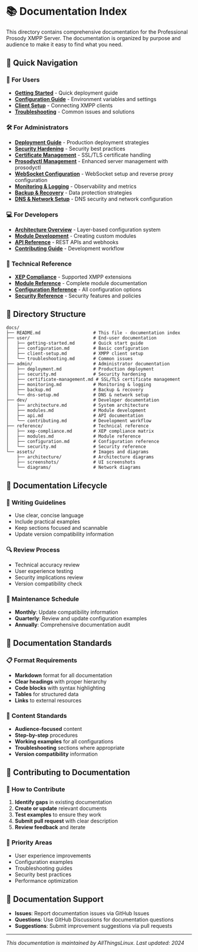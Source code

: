 # 📚 Documentation Index

This directory contains comprehensive documentation for the Professional Prosody XMPP Server. The documentation is organized by purpose and audience to make it easy to find what you need.

## 🎯 Quick Navigation

### 👥 **For Users**

- **[Getting Started](user/getting-started.md)** - Quick deployment guide
- **[Configuration Guide](user/configuration.md)** - Environment variables and settings
- **[Client Setup](user/client-setup.md)** - Connecting XMPP clients
- **[Troubleshooting](user/troubleshooting.md)** - Common issues and solutions

### 🛠️ **For Administrators**

- **[Deployment Guide](admin/deployment.md)** - Production deployment strategies
- **[Security Hardening](admin/security.md)** - Security best practices
- **[Certificate Management](admin/certificate-management.md)** - SSL/TLS certificate handling
- **[Prosodyctl Management](admin/prosodyctl-management.md)** - Enhanced server management with prosodyctl
- **[WebSocket Configuration](admin/websocket-configuration.md)** - WebSocket setup and reverse proxy configuration
- **[Monitoring & Logging](admin/monitoring.md)** - Observability and metrics
- **[Backup & Recovery](admin/backup.md)** - Data protection strategies
- **[DNS & Network Setup](admin/dns-setup.md)** - DNS security and network configuration

### 💻 **For Developers**

- **[Architecture Overview](dev/architecture.md)** - Layer-based configuration system
- **[Module Development](dev/modules.md)** - Creating custom modules
- **[API Reference](dev/api.md)** - REST APIs and webhooks
- **[Contributing Guide](dev/contributing.md)** - Development workflow

### 📖 **Technical Reference**

- **[XEP Compliance](reference/xep-compliance.md)** - Supported XMPP extensions
- **[Module Reference](reference/modules.md)** - Complete module documentation
- **[Configuration Reference](reference/configuration.md)** - All configuration options
- **[Security Reference](reference/security.md)** - Security features and policies

## 📂 Directory Structure

```
docs/
├── README.md                    # This file - documentation index
├── user/                        # End-user documentation
│   ├── getting-started.md       # Quick start guide
│   ├── configuration.md         # Basic configuration
│   ├── client-setup.md          # XMPP client setup
│   └── troubleshooting.md       # Common issues
├── admin/                       # Administrator documentation
│   ├── deployment.md            # Production deployment
│   ├── security.md              # Security hardening
│   ├── certificate-management.md # SSL/TLS certificate management
│   ├── monitoring.md            # Monitoring & logging
│   ├── backup.md                # Backup & recovery
│   └── dns-setup.md             # DNS & network setup
├── dev/                         # Developer documentation
│   ├── architecture.md          # System architecture
│   ├── modules.md               # Module development
│   ├── api.md                   # API documentation
│   └── contributing.md          # Development workflow
├── reference/                   # Technical reference
│   ├── xep-compliance.md        # XEP compliance matrix
│   ├── modules.md               # Module reference
│   ├── configuration.md         # Configuration reference
│   └── security.md              # Security reference
└── assets/                      # Images and diagrams
    ├── architecture/            # Architecture diagrams
    ├── screenshots/             # UI screenshots
    └── diagrams/                # Network diagrams
```

## 🔄 Documentation Lifecycle

### 📝 **Writing Guidelines**

- Use clear, concise language
- Include practical examples
- Keep sections focused and scannable
- Update version compatibility information

### 🔍 **Review Process**

- Technical accuracy review
- User experience testing
- Security implications review
- Version compatibility check

### 📅 **Maintenance Schedule**

- **Monthly**: Update compatibility information
- **Quarterly**: Review and update configuration examples
- **Annually**: Comprehensive documentation audit

## 🎨 **Documentation Standards**

### 📋 **Format Requirements**

- **Markdown** format for all documentation
- **Clear headings** with proper hierarchy
- **Code blocks** with syntax highlighting
- **Tables** for structured data
- **Links** to external resources

### 🎯 **Content Standards**

- **Audience-focused** content
- **Step-by-step** procedures
- **Working examples** for all configurations
- **Troubleshooting** sections where appropriate
- **Version compatibility** information

## 🤝 **Contributing to Documentation**

### 📝 **How to Contribute**

1. **Identify gaps** in existing documentation
2. **Create or update** relevant documents
3. **Test examples** to ensure they work
4. **Submit pull request** with clear description
5. **Review feedback** and iterate

### 🎯 **Priority Areas**

- User experience improvements
- Configuration examples
- Troubleshooting guides
- Security best practices
- Performance optimization

## 📧 **Documentation Support**

- **Issues**: Report documentation issues via GitHub Issues
- **Questions**: Use GitHub Discussions for documentation questions
- **Suggestions**: Submit improvement suggestions via pull requests

---

*This documentation is maintained by AllThingsLinux. Last updated: 2024*
